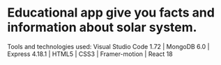 # Educational app give you facts and information about solar system.
Tools and technologies used: Visual Studio Code 1.72 | MongoDB 6.0 | Express 4.18.1 | HTML5 | CSS3 | Framer-motion | React 18
